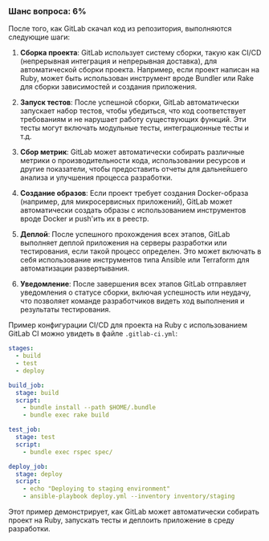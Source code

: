 ### Шанс вопроса: 6%

После того, как GitLab скачал код из репозитория, выполняются следующие шаги:

1. **Сборка проекта**: GitLab использует систему сборки, такую как CI/CD (непрерывная интеграция и непрерывная доставка), для автоматической сборки проекта. Например, если проект написан на Ruby, может быть использован инструмент вроде Bundler или Rake для сборки зависимостей и создания приложения.

2. **Запуск тестов**: После успешной сборки, GitLab автоматически запускает набор тестов, чтобы убедиться, что код соответствует требованиям и не нарушает работу существующих функций. Эти тесты могут включать модульные тесты, интеграционные тесты и т.д.

3. **Сбор метрик**: GitLab может автоматически собирать различные метрики о производительности кода, использовании ресурсов и другие показатели, чтобы предоставить отчеты для дальнейшего анализа и улучшения процесса разработки.

4. **Создание образов**: Если проект требует создания Docker-образа (например, для микросервисных приложений), GitLab может автоматически создать образы с использованием инструментов вроде Docker и push'ить их в реестр.

5. **Деплой**: После успешного прохождения всех этапов, GitLab выполняет деплой приложения на серверы разработки или тестирования, если такой процесс определен. Это может включать в себя использование инструментов типа Ansible или Terraform для автоматизации развертывания.

6. **Уведомление**: После завершения всех этапов GitLab отправляет уведомления о статусе сборки, включая успешность или неудачу, что позволяет команде разработчиков видеть ход выполнения и результаты тестирования.

Пример конфигурации CI/CD для проекта на Ruby с использованием GitLab CI можно увидеть в файле `.gitlab-ci.yml`:
```yaml
stages:
  - build
  - test
  - deploy

build_job:
  stage: build
  script:
    - bundle install --path $HOME/.bundle
    - bundle exec rake build

test_job:
  stage: test
  script:
    - bundle exec rspec spec/

deploy_job:
  stage: deploy
  script:
    - echo "Deploying to staging environment"
    - ansible-playbook deploy.yml --inventory inventory/staging
```
Этот пример демонстрирует, как GitLab может автоматически собирать проект на Ruby, запускать тесты и деплоить приложение в среду разработки.